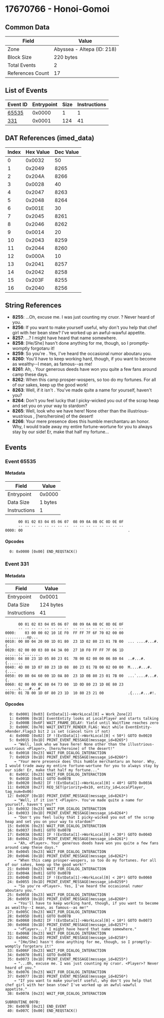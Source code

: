 # 17670766 - Honoi-Gomoi

## Common Data

| Field            | Value                      |
|------------------|----------------------------|
| Zone             | Abyssea - Altepa (ID: 218) |
| Block Size       | 220 bytes                  |
| Total Events     | 2                          |
| References Count | 17                         |

## List of Events

| Event ID              | Entrypoint   |   Size |   Instructions |
|-----------------------|--------------|--------|----------------|
| [65535](#event-65535) | 0x0000       |      1 |              1 |
| [331](#event-331)     | 0x0001       |    124 |             41 |

## DAT References (imed_data)

|   Index | Hex Value   |   Dec Value |
|---------|-------------|-------------|
|       0 | 0x0032      |          50 |
|       1 | 0x2049      |        8265 |
|       2 | 0x204A      |        8266 |
|       3 | 0x0028      |          40 |
|       4 | 0x2047      |        8263 |
|       5 | 0x2048      |        8264 |
|       6 | 0x001E      |          30 |
|       7 | 0x2045      |        8261 |
|       8 | 0x2046      |        8262 |
|       9 | 0x0014      |          20 |
|      10 | 0x2043      |        8259 |
|      11 | 0x2044      |        8260 |
|      12 | 0x000A      |          10 |
|      13 | 0x2041      |        8257 |
|      14 | 0x2042      |        8258 |
|      15 | 0x203F      |        8255 |
|      16 | 0x2040      |        8256 |

## String References

- **8255**: ...Oh, excuse me. I was just counting my cruor. <Player>? Never heard of you.
- **8256**: If you want to make yourself useful, why don't you help that chef girl with her bean stew? I've worked up an awful-wawful appetite.
- **8257**: <Player>...? I might have heard that name somewhere.
- **8258**: [He/She] hasn't done anything for me, though, so I promptly-womptly forgotaru it!
- **8259**: So you're <Player>. Yes, I've heard the occasional rumor aboutaru you.
- **8260**: You'll have to keep working hard, though, if you want to become as wealthy--I mean, as famous--as me!
- **8261**: Ah, <Player>. Your generous deeds have won you quite a few fans around camp these days.
- **8262**: When this camp prosper-wospers, so too do my fortunes. For all of our sakes, keep up the good work!
- **8263**: Well, if it isn't <Player>. You've made quite a name for yourself, haven't you?
- **8264**: Don't you feel lucky that I picky-wicked you out of the scrap heap and set you on your way to stardom?
- **8265**: Well, look who we have here! None other than the illustrious-wustrious <Player>, [hero/heroine] of the desert!
- **8266**: Your mere presence does this humble merchantaru an honor. Why, I would trade away my entire fortune-wortune for you to always stay by our side! Er, make that half my fortune...

## Events

### Event 65535

#### Metadata

| Field        | Value   |
|--------------|---------|
| Entrypoint   | 0x0000  |
| Data Size    | 1 bytes |
| Instructions | 1       |

```
      00 01 02 03 04 05 06 07  08 09 0A 0B 0C 0D 0E 0F
      -- -- -- -- -- -- -- --  -- -- -- -- -- -- -- --
0000: 00                                                .               
```

#### Opcodes

```
  0: 0x0000 [0x00] END_REQSTACK()
```

### Event 331

#### Metadata

| Field        | Value     |
|--------------|-----------|
| Entrypoint   | 0x0001    |
| Data Size    | 124 bytes |
| Instructions | 41        |

```
      00 01 02 03 04 05 06 07  08 09 0A 0B 0C 0D 0E 0F
      -- -- -- -- -- -- -- --  -- -- -- -- -- -- -- --
0000:    03 00 00 02 10 1E F0  FF FF 7F 6F 70 02 00 00   ..........op...
0010: 00 80 04 20 00 1D 01 80  23 1D 02 80 23 01 7B 00  ... ....#...#.{.
0020: 02 00 00 03 80 04 3A 00  27 10 F0 FF FF 7F 06 1D  ......:.'.......
0030: 04 80 23 1D 05 80 23 01  7B 00 02 00 00 06 80 04  ..#...#.{.......
0040: 4D 00 1D 07 80 23 1D 08  80 23 01 7B 00 02 00 00  M....#...#.{....
0050: 09 80 04 60 00 1D 0A 80  23 1D 0B 80 23 01 7B 00  ...`....#...#.{.
0060: 02 00 00 0C 80 04 73 00  1D 0D 80 23 1D 0E 80 23  ......s....#...#
0070: 01 7B 00 1D 0F 80 23 1D  10 80 23 21 00           .{....#...#!.   
```

#### Opcodes

```
  0: 0x0001 [0x03] ExtData[1]->WorkLocal[0] = Work_Zone[2]
  1: 0x0006 [0x1E] EventEntity looks at LocalPlayer and starts talking
  2: 0x000B [0x6F] WAIT_FRAME_DELAY: Yield until WaitTime reaches zero
  3: 0x000C [0x70] WAIT_ENTITY_RENDER_FLAG: Wait while EventEntity->Render.Flags3 bit 2 is set (cancel turn if not)
  4: 0x000D [0x02] IF !(ExtData[1]->WorkLocal[0] < 50*) GOTO 0x0020
  5: 0x0015 [0x1D] PRINT_EVENT_MESSAGE(message_id=8265*)
    → "Well, look who we have here! None other than the illustrious-wustrious <Player>, [hero/heroine] of the desert!"
  6: 0x0018 [0x23] WAIT_FOR_DIALOG_INTERACTION
  7: 0x0019 [0x1D] PRINT_EVENT_MESSAGE(message_id=8266*)
    → "Your mere presence does this humble merchantaru an honor. Why, I would trade away my entire fortune-wortune for you to always stay by our side! Er, make that half my fortune..."
  8: 0x001C [0x23] WAIT_FOR_DIALOG_INTERACTION
  9: 0x001D [0x01] GOTO 0x007B
 10: 0x0020 [0x02] IF !(ExtData[1]->WorkLocal[0] < 40*) GOTO 0x003A
 11: 0x0028 [0x27] REQ_SET(priority=0x10, entity_id=LocalPlayer, tag_num=0x06)
 12: 0x002F [0x1D] PRINT_EVENT_MESSAGE(message_id=8263*)
    → "Well, if it isn't <Player>. You've made quite a name for yourself, haven't you?"
 13: 0x0032 [0x23] WAIT_FOR_DIALOG_INTERACTION
 14: 0x0033 [0x1D] PRINT_EVENT_MESSAGE(message_id=8264*)
    → "Don't you feel lucky that I picky-wicked you out of the scrap heap and set you on your way to stardom?"
 15: 0x0036 [0x23] WAIT_FOR_DIALOG_INTERACTION
 16: 0x0037 [0x01] GOTO 0x007B
 17: 0x003A [0x02] IF !(ExtData[1]->WorkLocal[0] < 30*) GOTO 0x004D
 18: 0x0042 [0x1D] PRINT_EVENT_MESSAGE(message_id=8261*)
    → "Ah, <Player>. Your generous deeds have won you quite a few fans around camp these days."
 19: 0x0045 [0x23] WAIT_FOR_DIALOG_INTERACTION
 20: 0x0046 [0x1D] PRINT_EVENT_MESSAGE(message_id=8262*)
    → "When this camp prosper-wospers, so too do my fortunes. For all of our sakes, keep up the good work!"
 21: 0x0049 [0x23] WAIT_FOR_DIALOG_INTERACTION
 22: 0x004A [0x01] GOTO 0x007B
 23: 0x004D [0x02] IF !(ExtData[1]->WorkLocal[0] < 20*) GOTO 0x0060
 24: 0x0055 [0x1D] PRINT_EVENT_MESSAGE(message_id=8259*)
    → "So you're <Player>. Yes, I've heard the occasional rumor aboutaru you."
 25: 0x0058 [0x23] WAIT_FOR_DIALOG_INTERACTION
 26: 0x0059 [0x1D] PRINT_EVENT_MESSAGE(message_id=8260*)
    → "You'll have to keep working hard, though, if you want to become as wealthy--I mean, as famous--as me!"
 27: 0x005C [0x23] WAIT_FOR_DIALOG_INTERACTION
 28: 0x005D [0x01] GOTO 0x007B
 29: 0x0060 [0x02] IF !(ExtData[1]->WorkLocal[0] < 10*) GOTO 0x0073
 30: 0x0068 [0x1D] PRINT_EVENT_MESSAGE(message_id=8257*)
    → "<Player>...? I might have heard that name somewhere."
 31: 0x006B [0x23] WAIT_FOR_DIALOG_INTERACTION
 32: 0x006C [0x1D] PRINT_EVENT_MESSAGE(message_id=8258*)
    → "[He/She] hasn't done anything for me, though, so I promptly-womptly forgotaru it!"
 33: 0x006F [0x23] WAIT_FOR_DIALOG_INTERACTION
 34: 0x0070 [0x01] GOTO 0x007B
 35: 0x0073 [0x1D] PRINT_EVENT_MESSAGE(message_id=8255*)
    → "...Oh, excuse me. I was just counting my cruor. <Player>? Never heard of you."
 36: 0x0076 [0x23] WAIT_FOR_DIALOG_INTERACTION
 37: 0x0077 [0x1D] PRINT_EVENT_MESSAGE(message_id=8256*)
    → "If you want to make yourself useful, why don't you help that chef girl with her bean stew? I've worked up an awful-wawful appetite."
 38: 0x007A [0x23] WAIT_FOR_DIALOG_INTERACTION

SUBROUTINE_007B:
 39: 0x007B [0x21] END_EVENT
 40: 0x007C [0x00] END_REQSTACK()
```
